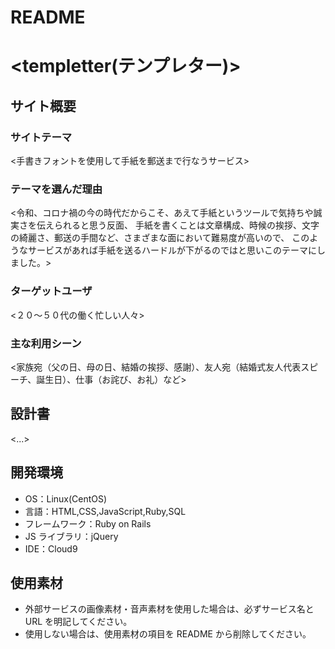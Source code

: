 # README

# <templetter(テンプレター)>

## サイト概要

### サイトテーマ

<手書きフォントを使用して手紙を郵送まで行なうサービス>

### テーマを選んだ理由

<令和、コロナ禍の今の時代だからこそ、あえて手紙というツールで気持ちや誠実さを伝えられると思う反面、
手紙を書くことは文章構成、時候の挨拶、文字の綺麗さ、郵送の手間など、さまざまな面において難易度が高いので、
このようなサービスがあれば手紙を送るハードルが下がるのではと思いこのテーマにしました。>

### ターゲットユーザ

<２０〜５０代の働く忙しい人々>

### 主な利用シーン

<家族宛（父の日、母の日、結婚の挨拶、感謝）、友人宛（結婚式友人代表スピーチ、誕生日）、仕事（お詫び、お礼）など>

## 設計書

<...>

## 開発環境

- OS：Linux(CentOS)
- 言語：HTML,CSS,JavaScript,Ruby,SQL
- フレームワーク：Ruby on Rails
- JS ライブラリ：jQuery
- IDE：Cloud9

## 使用素材

- 外部サービスの画像素材・音声素材を使用した場合は、必ずサービス名と URL を明記してください。
- 使用しない場合は、使用素材の項目を README から削除してください。
